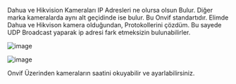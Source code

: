 Dahua ve Hikvision Kameraları IP Adresleri ne olursa olsun Bulur.
Diğer marka kameralarda aynı alt geçidinde ise bulur. Bu Onvif standartıdır.
Elimde Dahua ve Hikvison kamera olduğundan, Protokollerini çözdüm. Bu sayede UDP Broadcast yaparak ip adresi fark etmeksizin bulunabilirler.

![image](https://github.com/Argeolog/Onvif-Camera-Search/assets/104566717/999b5da2-bd51-4f22-94a9-1f428dac5097)

![image](https://github.com/Argeolog/Onvif-Camera-Search/assets/104566717/612948c8-02a1-47a6-8132-a2d04abb821f)

Onvif Üzerinden kameraların saatini okuyabilir ve ayarlabilirsiniz.

